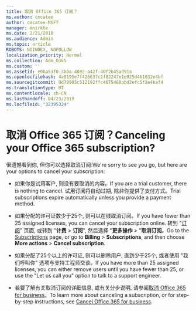 ```yaml
---
title: 取消 Office 365 订阅？
ms.author: cmcatee
author: cmcatee-MSFT
manager: mnirkhe
ms.date: 2/21/2018
ms.audience: Admin
ms.topic: article
ROBOTS: NOINDEX, NOFOLLOW
localization_priority: Normal
ms.collection: Adm_O365
ms.custom: ''
ms.assetid: e0ba53f0-3b0a-4082-a42f-40f2b45ad91a
ms.openlocfilehash: 4a0195e7f426637c1f82247e1e925d461032e4bf
ms.sourcegitcommit: 9d78905c512192ffc4675468abd2efc5f2e4baf4
ms.translationtype: MT
ms.contentlocale: zh-CN
ms.lasthandoff: 04/23/2019
ms.locfileid: "32395324"
---
```

# <a name="canceling-your-office-365-subscription"></a><span data-ttu-id="8169b-102">取消 Office 365 订阅？</span><span class="sxs-lookup"><span data-stu-id="8169b-102">Canceling your Office 365 subscription?</span></span>

<span data-ttu-id="8169b-103">很遗憾看到你, 但你可以选择取消订阅:</span><span class="sxs-lookup"><span data-stu-id="8169b-103">We're sorry to see you go, but here are your options to cancel your subscription:</span></span>
  
- <span data-ttu-id="8169b-104">如果你是试用客户, 则没有要取消的内容。</span><span class="sxs-lookup"><span data-stu-id="8169b-104">If you are a trial customer, there is nothing to cancel.</span></span> <span data-ttu-id="8169b-105">试用订阅将自动过期, 除非你提供了支付方式。</span><span class="sxs-lookup"><span data-stu-id="8169b-105">Trial subscriptions expire automatically unless you provide a payment method.</span></span>
    
- <span data-ttu-id="8169b-106">如果分配的许可证数少于25个, 则可以在线取消订阅。</span><span class="sxs-lookup"><span data-stu-id="8169b-106">If you have fewer than 25 assigned licenses, you can cancel your subscription online.</span></span> <span data-ttu-id="8169b-107">转到 "[订阅](https://go.microsoft.com/fwlink/p/?linkid=842054)" 页面, 或转到 "**计费** \> **订阅**", 然后选择 "**更多操作** \> "**取消订阅**。</span><span class="sxs-lookup"><span data-stu-id="8169b-107">Go to the [Subscriptions](https://go.microsoft.com/fwlink/p/?linkid=842054) page, or go to **Billing** \> **Subscriptions**, and then choose **More actions** \> **Cancel subscription**.</span></span>
    
- <span data-ttu-id="8169b-108">如果分配了25个以上的许可证, 则可以删除用户, 直到少于25个, 或者使用 "我们呼叫你" 选项与支持工程师交谈。</span><span class="sxs-lookup"><span data-stu-id="8169b-108">If you have more than 25 assigned licenses, you can either remove users until you have fewer than 25, or use the "Let us call you" option to talk to a support engineer.</span></span>
    
- <span data-ttu-id="8169b-109">若要了解有关取消订阅的详细信息, 或有关分步说明, 请参阅[取消 Office 365 for business](https://support.office.com/article/b1bc0bef-4608-4601-813a-cdd9f746709a)。</span><span class="sxs-lookup"><span data-stu-id="8169b-109">To learn more about canceling a subscription, or for step-by-step instructions, see [Cancel Office 365 for business](https://support.office.com/article/b1bc0bef-4608-4601-813a-cdd9f746709a).</span></span>
    

